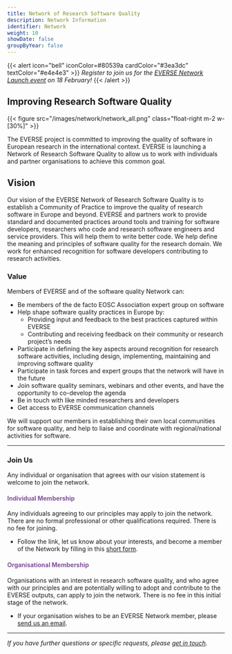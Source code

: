 ```yaml
---
title: Network of Research Software Quality
description: Network Information
identifier: Network
weight: 10
showDate: false
groupByYear: false
---
```


{{< alert icon="bell" iconColor=#80539a  cardColor="#3ea3dc" textColor="#e4e4e3" >}}
*Register to join us for the [EVERSE Network Launch event](https://indico.cern.ch/e/eversenetworklaunch) on 18 February!*
{{<  /alert >}}

## Improving Research Software Quality

{{< figure src="/images/network/network_all.png" class="float-right m-2 w-[30%]" >}}

The EVERSE project is committed to improving the quality of software in European research in the international context. EVERSE is launching a Network of Research Software Quality to allow us to work with individuals and partner organisations to achieve this common goal.

<h2> Vision </h2>

Our vision of the EVERSE Network of Research Software Quality is to establish a Community of Practice to improve the quality of research software in Europe and beyond. EVERSE and partners work to provide standard and documented practices around tools and training for software developers, researchers who code and research software engineers and service providers. This will help them to write better code. We help define the meaning and principles of software quality for the research domain. We work for enhanced recognition for software developers contributing to research activities.

### Value

Members of EVERSE and of the software quality Network can:

* Be members of the de facto EOSC Association expert group on software
* Help shape software quality practices in Europe by:
    * Providing input and feedback to the  best practices captured within EVERSE 
    * Contributing and receiving feedback on their community or research project’s needs
* Participate in defining the key aspects around recognition for research software activities, including design, implementing, maintaining and improving software quality
* Participate in task forces and expert groups that the network will have in the future
* Join software quality seminars, webinars and other events, and have the opportunity to co-develop the agenda
* Be in touch with like minded researchers and developers
* Get access to EVERSE communication channels

We will support our members in establishing their own local communities for software quality, and help to liaise and coordinate with regional/national activities for software.

---

### Join Us

Any individual or organisation that agrees with our vision statement is welcome to join the network.

#### <font color="80529a"> Individual Membership </font>

Any individuals agreeing to our principles may apply to join the network. There are no formal professional or other qualifications required. There is no fee for joining.

- Follow the link, let us know about your interests, and become a member of the Network by filling in this [short form](https://ec.europa.eu/eusurvey/runner/EVERSENetworkJoinIndividual).

#### <font color="80529a"> Organisational Membership </font>

Organisations with an interest in research software quality, and who agree with our principles and are potentially willing to adopt and contribute to the EVERSE outputs, can apply to join the network. There is no fee in this initial stage of the network.

- If your organisation wishes to be an EVERSE Network member, please [send us an email](mailto:contact@everse.software).

---

*If you have further questions or specific requests, please [get in touch](/contact).*
